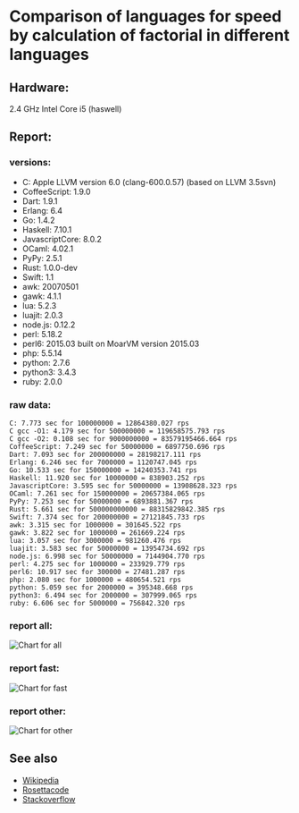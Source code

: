 Comparison of languages for speed by calculation of factorial in different languages
====================================================================================

Hardware:
---------
2.4 GHz Intel Core i5 (haswell)

Report:
-------
### versions:

  * C: Apple LLVM version 6.0 (clang-600.0.57) (based on LLVM 3.5svn)
  * CoffeeScript: 1.9.0
  * Dart: 1.9.1
  * Erlang: 6.4
  * Go: 1.4.2
  * Haskell: 7.10.1
  * JavascriptCore: 8.0.2
  * OCaml: 4.02.1
  * PyPy: 2.5.1
  * Rust: 1.0.0-dev
  * Swift: 1.1
  * awk: 20070501
  * gawk: 4.1.1
  * lua: 5.2.3
  * luajit: 2.0.3
  * node.js: 0.12.2
  * perl: 5.18.2
  * perl6: 2015.03 built on MoarVM version 2015.03
  * php: 5.5.14
  * python: 2.7.6
  * python3: 3.4.3
  * ruby: 2.0.0


### raw data:

    C: 7.773 sec for 100000000 = 12864380.027 rps
    C gcc -O1: 4.179 sec for 500000000 = 119658575.793 rps
    C gcc -O2: 0.108 sec for 9000000000 = 83579195466.664 rps
    CoffeeScript: 7.249 sec for 50000000 = 6897750.696 rps
    Dart: 7.093 sec for 200000000 = 28198217.111 rps
    Erlang: 6.246 sec for 7000000 = 1120747.045 rps
    Go: 10.533 sec for 150000000 = 14240353.741 rps
    Haskell: 11.920 sec for 10000000 = 838903.252 rps
    JavascriptCore: 3.595 sec for 50000000 = 13908628.323 rps
    OCaml: 7.261 sec for 150000000 = 20657384.065 rps
    PyPy: 7.253 sec for 50000000 = 6893881.367 rps
    Rust: 5.661 sec for 500000000000 = 88315829842.385 rps
    Swift: 7.374 sec for 200000000 = 27121845.733 rps
    awk: 3.315 sec for 1000000 = 301645.522 rps
    gawk: 3.822 sec for 1000000 = 261669.224 rps
    lua: 3.057 sec for 3000000 = 981260.476 rps
    luajit: 3.583 sec for 50000000 = 13954734.692 rps
    node.js: 6.998 sec for 50000000 = 7144904.770 rps
    perl: 4.275 sec for 1000000 = 233929.779 rps
    perl6: 10.917 sec for 300000 = 27481.287 rps
    php: 2.080 sec for 1000000 = 480654.521 rps
    python: 5.059 sec for 2000000 = 395348.668 rps
    python3: 6.494 sec for 2000000 = 307999.065 rps
    ruby: 6.606 sec for 5000000 = 756842.320 rps


### report all:

![Chart for all](https://chart.googleapis.com/chart?cht=bhs&chs=674x445&chd=t%3A119658575%2C28198217%2C27121845%2C20657384%2C14240353%2C13954734%2C13908628%2C12864380%2C7144904%2C6897750%2C6893881%2C1120747%2C981260%2C838903%2C756842%2C480654%2C395348%2C307999%2C301645%2C261669%2C233929&chco=4d89f9&chbh=15&chds=0,119658575.79252&chxt=x,y,r&chxl=1%3A%7Cperl%7Cgawk%7Cawk%7Cpython3%7Cpython%7Cphp%7Cruby%7CHaskell%7Clua%7CErlang%7CPyPy%7CCoffeeScript%7Cnode.js%7CC%7CJavascriptCore%7Cluajit%7CGo%7COCaml%7CSwift%7CDart%7CC%20gcc%20-O1%7C2%3A%7C233929%20rps%7C261669%20rps%7C301645%20rps%7C307999%20rps%7C395348%20rps%7C480654%20rps%7C756842%20rps%7C838903%20rps%7C981260%20rps%7C1120747%20rps%7C6893881%20rps%7C6897750%20rps%7C7144904%20rps%7C12864380%20rps%7C13908628%20rps%7C13954734%20rps%7C14240353%20rps%7C20657384%20rps%7C27121845%20rps%7C28198217%20rps%7C119658575%20rps%7C0%3A%7C0%20%25%7C10%20%25%7C20%20%25%7C30%20%25%7C40%20%25%7C50%20%25%7C60%20%25%7C70%20%25%7C80%20%25%7C90%20%25%7C100%20%25)

### report fast:

![Chart for fast](https://chart.googleapis.com/chart?cht=bhs&chs=700x245&chd=t%3A119658575%2C28198217%2C27121845%2C20657384%2C14240353%2C13954734%2C13908628%2C12864380%2C7144904%2C6897750%2C6893881&chco=4d89f9&chbh=15&chds=0,119658575.79252&chxt=x,y,r&chxl=1%3A%7CPyPy%7CCoffeeScript%7Cnode.js%7CC%7CJavascriptCore%7Cluajit%7CGo%7COCaml%7CSwift%7CDart%7CC%20gcc%20-O1%7C2%3A%7C6893881%20rps%7C6897750%20rps%7C7144904%20rps%7C12864380%20rps%7C13908628%20rps%7C13954734%20rps%7C14240353%20rps%7C20657384%20rps%7C27121845%20rps%7C28198217%20rps%7C119658575%20rps%7C0%3A%7C0%20%25%7C10%20%25%7C20%20%25%7C30%20%25%7C40%20%25%7C50%20%25%7C60%20%25%7C70%20%25%7C80%20%25%7C90%20%25%7C100%20%25)

### report other:

![Chart for other](https://chart.googleapis.com/chart?cht=bhs&chs=700x225&chd=t%3A1120747%2C981260%2C838903%2C756842%2C480654%2C395348%2C307999%2C301645%2C261669%2C233929&chco=4d89f9&chbh=15&chds=0,1120747.04515042&chxt=x,y,r&chxl=1%3A%7Cperl%7Cgawk%7Cawk%7Cpython3%7Cpython%7Cphp%7Cruby%7CHaskell%7Clua%7CErlang%7C2%3A%7C233929%20rps%7C261669%20rps%7C301645%20rps%7C307999%20rps%7C395348%20rps%7C480654%20rps%7C756842%20rps%7C838903%20rps%7C981260%20rps%7C1120747%20rps%7C0%3A%7C0%20%25%7C10%20%25%7C20%20%25%7C30%20%25%7C40%20%25%7C50%20%25%7C60%20%25%7C70%20%25%7C80%20%25%7C90%20%25%7C100%20%25)



See also
--------

  * [Wikipedia](http://en.wikipedia.org/wiki/Factorial)
  * [Rosettacode](http://rosettacode.org/wiki/Factorial)
  * [Stackoverflow](http://stackoverflow.com/questions/23930/factorial-algorithms-in-different-languages)
